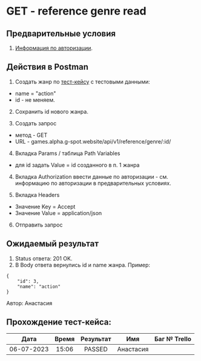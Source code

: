 GET - reference genre read
===

Предварительные условия
--
1. [Информация по авторизации](https://github.com/victoretc/GSPOTtestingdocumentation/blob/main/games/Authorization_data.md).

Действия в Postman
--
1. Создать жанр по [тест-кейсу](https://github.com/victoretc/GSPOTtestingdocumentation/blob/main/games/reference/reference_genre_create/positive_standard-name_post.md) с тестовыми данными:
- name = "action"
- id - не меняем.

2. Сохранить id нового жанра.

3. Создать запрос
- метод - GET
- URL - games.alpha.g-spot.website/api/v1/reference/genre/:id/

4. Вкладка Params / таблица Path Variables
- для id задать Value = id созданного в п. 1 жанра

4. Вкладка Authorization
ввести данные по авторизации - см. информацию по авторизации в предварительных условиях.

5. Вкладка Headers
- Значение Key = Accept
- Значение Value = application/json

6. Отправить запрос

Ожидаемый результат
--
1. Status ответа: 201 OK.
2. В Body ответа вернулись id и name жанра. Пример:

```
{
    "id": 3,
    "name": "action"
}
```

Автор: Анастасия

Прохождение тест-кейса:
----------------

|**Дата**|**Время**|**Результат**|**Имя**|**Баг № Trello**|
| :-: | :-: | :-: | :-: | :-: |
|06-07-2023|15:06|PASSED|Анастасия||